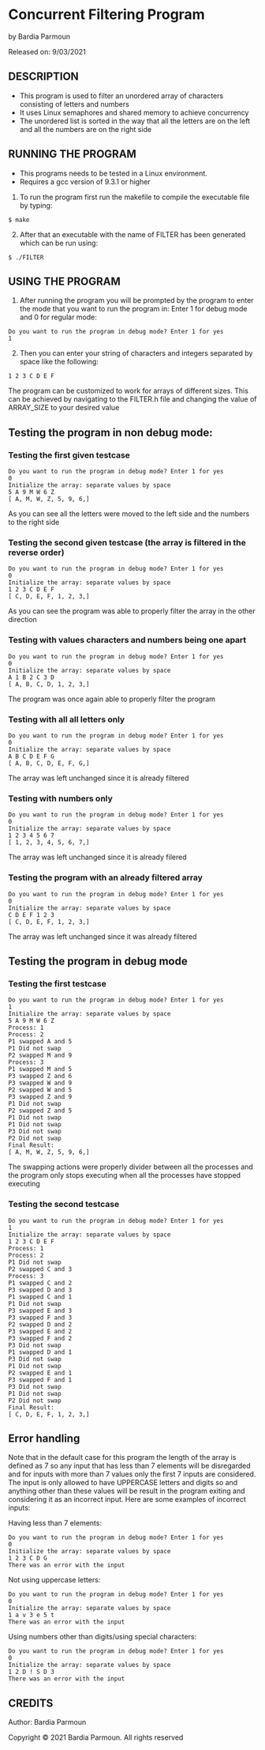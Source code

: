 # Concurrent Filtering Program

by Bardia Parmoun

Released on: 9/03/2021

## DESCRIPTION
- This program is used to filter an unordered array of characters consisting of letters and numbers
- It uses Linux semaphores and shared memory to achieve concurrency
- The unordered list is sorted in the way that all the letters are on the left and all the numbers are on the right side

## RUNNING THE PROGRAM
- This programs needs to be tested in a Linux environment. 
- Requires a gcc version of 9.3.1 or higher
1. To run the program first run the makefile to compile the executable file by typing:
```shell
$ make
```
2. After that an executable with the name of FILTER has been generated which  can be run using:
```shell
$ ./FILTER
```

## USING THE PROGRAM
1. After running the program you will be prompted by the program to enter the mode that you want to run the program in:
Enter 1 for debug mode and 0 for regular mode:

```
Do you want to run the program in debug mode? Enter 1 for yes
1
```

2. Then you can enter your string of characters and integers separated by space like the following:
```
1 2 3 C D E F
```

The program can be customized to work for arrays of different sizes. This can be achieved by navigating to the FILTER.h file and 
changing the value of ARRAY_SIZE to your desired value


## Testing the program in non debug mode:
### Testing the first given testcase
```
Do you want to run the program in debug mode? Enter 1 for yes
0
Initialize the array: separate values by space
5 A 9 M W 6 Z
[ A, M, W, Z, 5, 9, 6,]
```
As you can see all the letters were moved to the left side and the numbers to the right side

### Testing the second given testcase (the array is filtered in the reverse order)
```
Do you want to run the program in debug mode? Enter 1 for yes
0
Initialize the array: separate values by space
1 2 3 C D E F
[ C, D, E, F, 1, 2, 3,]
```
As you can see the program was able to properly filter the array in the other direction

### Testing with values characters and numbers being one apart
```
Do you want to run the program in debug mode? Enter 1 for yes
0
Initialize the array: separate values by space
A 1 B 2 C 3 D
[ A, B, C, D, 1, 2, 3,]
```
The program was once again able to properly filter the program

### Testing with all all letters only
```
Do you want to run the program in debug mode? Enter 1 for yes
0
Initialize the array: separate values by space
A B C D E F G
[ A, B, C, D, E, F, G,]
```
The array was left unchanged since it is already filtered 

### Testing with numbers only
```
Do you want to run the program in debug mode? Enter 1 for yes
0
Initialize the array: separate values by space
1 2 3 4 5 6 7
[ 1, 2, 3, 4, 5, 6, 7,]
```
The array was left unchanged since it is already filered

### Testing the program with an already filtered array
```
Do you want to run the program in debug mode? Enter 1 for yes
0
Initialize the array: separate values by space
C D E F 1 2 3
[ C, D, E, F, 1, 2, 3,]
```
The array was left unchanged since it was already filtered

## Testing the program in debug mode
### Testing the first testcase
```
Do you want to run the program in debug mode? Enter 1 for yes
1
Initialize the array: separate values by space
5 A 9 M W 6 Z
Process: 1
Process: 2
P1 swapped A and 5
P1 Did not swap
P2 swapped M and 9
Process: 3
P1 swapped M and 5
P3 swapped Z and 6
P3 swapped W and 9
P2 swapped W and 5
P3 swapped Z and 9
P1 Did not swap
P2 swapped Z and 5
P1 Did not swap
P1 Did not swap
P3 Did not swap
P2 Did not swap
Final Result:
[ A, M, W, Z, 5, 9, 6,]
```
The swapping actions were properly divider between all the processes and the program only stops executing when all the processes have stopped executing

### Testing the second testcase
```
Do you want to run the program in debug mode? Enter 1 for yes
1
Initialize the array: separate values by space
1 2 3 C D E F
Process: 1
Process: 2
P1 Did not swap
P2 swapped C and 3
Process: 3
P1 swapped C and 2
P3 swapped D and 3
P1 swapped C and 1
P1 Did not swap
P3 swapped E and 3
P3 swapped F and 3
P2 swapped D and 2
P3 swapped E and 2
P3 swapped F and 2
P3 Did not swap
P1 swapped D and 1
P3 Did not swap
P1 Did not swap
P2 swapped E and 1
P3 swapped F and 1
P3 Did not swap
P1 Did not swap
P2 Did not swap
Final Result:
[ C, D, E, F, 1, 2, 3,]
```

## Error handling
Note that in the default case for this program the length of the array is defined as 7 so any input that has less than 7 elements will be disregarded and for inputs with more than 7 values only the first 7 inputs are considered. The input is only allowed to have UPPERCASE letters and digits so and anything other than these values will be result in the program exiting and considering it as an incorrect input. Here are some examples of incorrect inputs:

Having less than 7 elements:
```
Do you want to run the program in debug mode? Enter 1 for yes
0
Initialize the array: separate values by space
1 2 3 C D G
There was an error with the input
```

Not using uppercase letters:
```
Do you want to run the program in debug mode? Enter 1 for yes
0
Initialize the array: separate values by space
1 a v 3 e 5 t
There was an error with the input
```

Using numbers other than digits/using special characters:
```
Do you want to run the program in debug mode? Enter 1 for yes
0
Initialize the array: separate values by space
1 2 D ! S D 3
There was an error with the input
```

## CREDITS
Author: Bardia Parmoun

Copyright © 2021 Bardia Parmoun. All rights reserved
